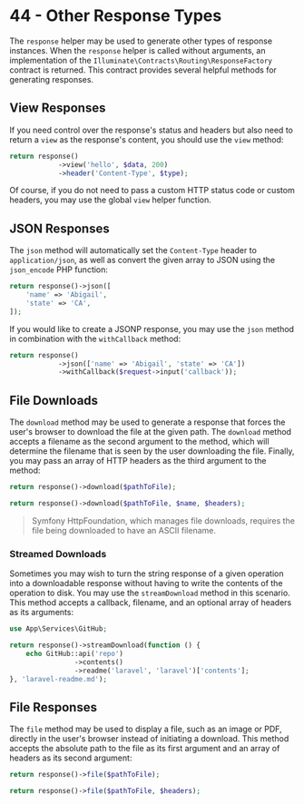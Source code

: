 # 44 - Other Response Types

The `response` helper may be used to generate other types of response instances. When the `response` helper is called without arguments, an implementation of the `Illuminate\Contracts\Routing\ResponseFactory` contract is returned. This contract provides several helpful methods for generating responses.

## View Responses

If you need control over the response's status and headers but also need to return a `view` as the response's content, you should use the `view` method:

```php
return response()
            ->view('hello', $data, 200)
            ->header('Content-Type', $type);
```

Of course, if you do not need to pass a custom HTTP status code or custom headers, you may use the global `view` helper function.

## JSON Responses

The `json` method will automatically set the `Content-Type` header to `application/json`, as well as convert the given array to JSON using the `json_encode` PHP function:

```php
return response()->json([
    'name' => 'Abigail',
    'state' => 'CA',
]);
```

If you would like to create a JSONP response, you may use the `json` method in combination with the `withCallback` method:

```php
return response()
            ->json(['name' => 'Abigail', 'state' => 'CA'])
            ->withCallback($request->input('callback'));
```

## File Downloads

The `download` method may be used to generate a response that forces the user's browser to download the file at the given path. The `download` method accepts a filename as the second argument to the method, which will determine the filename that is seen by the user downloading the file. Finally, you may pass an array of HTTP headers as the third argument to the method:

```php
return response()->download($pathToFile);

return response()->download($pathToFile, $name, $headers);
```

> Symfony HttpFoundation, which manages file downloads, requires the file being downloaded to have an ASCII filename.

### Streamed Downloads

Sometimes you may wish to turn the string response of a given operation into a downloadable response without having to write the contents of the operation to disk. You may use the `streamDownload` method in this scenario. This method accepts a callback, filename, and an optional array of headers as its arguments:

```php
use App\Services\GitHub;

return response()->streamDownload(function () {
    echo GitHub::api('repo')
                ->contents()
                ->readme('laravel', 'laravel')['contents'];
}, 'laravel-readme.md');
```

## File Responses

The `file` method may be used to display a file, such as an image or PDF, directly in the user's browser instead of initiating a download. This method accepts the absolute path to the file as its first argument and an array of headers as its second argument:

```php
return response()->file($pathToFile);

return response()->file($pathToFile, $headers);
```
